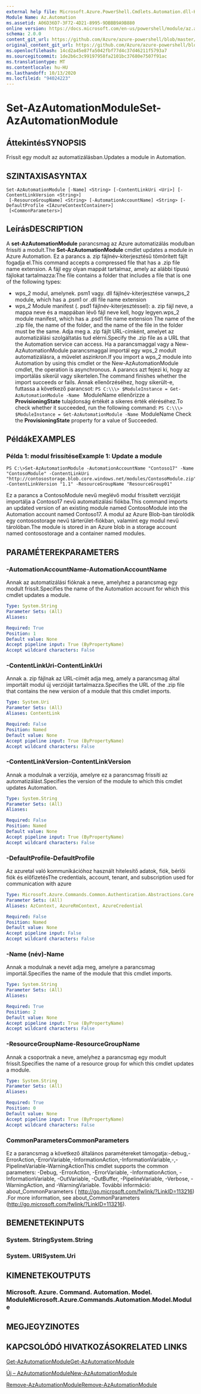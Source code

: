 ```yaml
---
external help file: Microsoft.Azure.PowerShell.Cmdlets.Automation.dll-Help.xml
Module Name: Az.Automation
ms.assetid: A06D36D7-3F72-4D21-8995-9DBBB9A9B880
online version: https://docs.microsoft.com/en-us/powershell/module/az.automation/set-azautomationmodule
schema: 2.0.0
content_git_url: https://github.com/Azure/azure-powershell/blob/master/src/Automation/Automation/help/Set-AzAutomationModule.md
original_content_git_url: https://github.com/Azure/azure-powershell/blob/master/src/Automation/Automation/help/Set-AzAutomationModule.md
ms.openlocfilehash: 14cd2a45e87fa5042fbf77d4c37d46211f5793a7
ms.sourcegitcommit: 1de2b6c3c99197958fa2101bc37680e7507f91ac
ms.translationtype: MT
ms.contentlocale: hu-HU
ms.lasthandoff: 10/13/2020
ms.locfileid: "94024223"
---
```

# <span data-ttu-id="e09f7-101">Set-AzAutomationModule</span><span class="sxs-lookup"><span data-stu-id="e09f7-101">Set-AzAutomationModule</span></span>

## <span data-ttu-id="e09f7-102">Áttekintés</span><span class="sxs-lookup"><span data-stu-id="e09f7-102">SYNOPSIS</span></span>
<span data-ttu-id="e09f7-103">Frissít egy modult az automatizálásban.</span><span class="sxs-lookup"><span data-stu-id="e09f7-103">Updates a module in Automation.</span></span>

## <span data-ttu-id="e09f7-104">SZINTAXISA</span><span class="sxs-lookup"><span data-stu-id="e09f7-104">SYNTAX</span></span>

```
Set-AzAutomationModule [-Name] <String> [-ContentLinkUri <Uri>] [-ContentLinkVersion <String>]
 [-ResourceGroupName] <String> [-AutomationAccountName] <String> [-DefaultProfile <IAzureContextContainer>]
 [<CommonParameters>]
```

## <span data-ttu-id="e09f7-105">Leírás</span><span class="sxs-lookup"><span data-stu-id="e09f7-105">DESCRIPTION</span></span>
<span data-ttu-id="e09f7-106">A **set-AzAutomationModule** parancsmag az Azure automatizálás modulban frissíti a modult.</span><span class="sxs-lookup"><span data-stu-id="e09f7-106">The **Set-AzAutomationModule** cmdlet updates a module in Azure Automation.</span></span>
<span data-ttu-id="e09f7-107">Ez a parancs a. zip fájlnév-kiterjesztésű tömörített fájlt fogadja el.</span><span class="sxs-lookup"><span data-stu-id="e09f7-107">This command accepts a compressed file that has a .zip file name extension.</span></span>
<span data-ttu-id="e09f7-108">A fájl egy olyan mappát tartalmaz, amely az alábbi típusú fájlokat tartalmazza:</span><span class="sxs-lookup"><span data-stu-id="e09f7-108">The file contains a folder that includes a file that is one of the following types:</span></span> 
- <span data-ttu-id="e09f7-109">wps_2 modul, amelynek. psm1 vagy. dll fájlnév-kiterjesztése van</span><span class="sxs-lookup"><span data-stu-id="e09f7-109">wps_2 module, which has a .psm1 or .dll file name extension</span></span> 
- <span data-ttu-id="e09f7-110">wps_2 Module manifest (. psd1 fájlnév-kiterjesztéssel): a. zip fájl neve, a mappa neve és a mappában lévő fájl neve kell, hogy legyen.</span><span class="sxs-lookup"><span data-stu-id="e09f7-110">wps_2 module manifest, which has a .psd1 file name extension The name of the .zip file, the name of the folder, and the name of the file in the folder must be the same.</span></span>
<span data-ttu-id="e09f7-111">Adja meg a. zip fájlt URL-címként, amelyet az automatizálási szolgáltatás tud elérni.</span><span class="sxs-lookup"><span data-stu-id="e09f7-111">Specify the .zip file as a URL that the Automation service can access.</span></span>
<span data-ttu-id="e09f7-112">Ha a parancsmaggal vagy a New-AzAutomationModule parancsmaggal importál egy wps_2 modult automatizálásra, a művelet aszinkron.</span><span class="sxs-lookup"><span data-stu-id="e09f7-112">If you import a wps_2 module into Automation by using this cmdlet or the New-AzAutomationModule cmdlet, the operation is asynchronous.</span></span>
<span data-ttu-id="e09f7-113">A parancs azt fejezi ki, hogy az importálás sikerül vagy sikertelen.</span><span class="sxs-lookup"><span data-stu-id="e09f7-113">The command finishes whether the import succeeds or fails.</span></span>
<span data-ttu-id="e09f7-114">Annak ellenőrzéséhez, hogy sikerült-e, futtassa a következő parancsot: `PS C:\\\> $ModuleInstance = Get-AzAutomationModule -Name ` ModuleName ellenőrizze a **ProvisioningState** tulajdonság értékét a sikeres érték eléréséhez.</span><span class="sxs-lookup"><span data-stu-id="e09f7-114">To check whether it succeeded, run the following command: `PS C:\\\> $ModuleInstance = Get-AzAutomationModule -Name `ModuleName Check the **ProvisioningState** property for a value of Succeeded.</span></span>

## <span data-ttu-id="e09f7-115">Példák</span><span class="sxs-lookup"><span data-stu-id="e09f7-115">EXAMPLES</span></span>

### <span data-ttu-id="e09f7-116">Példa 1: modul frissítése</span><span class="sxs-lookup"><span data-stu-id="e09f7-116">Example 1: Update a module</span></span>
```
PS C:\>Set-AzAutomationModule -AutomationAccountName "Contoso17" -Name "ContosoModule" -ContentLinkUri "http://contosostorage.blob.core.windows.net/modules/ContosoModule.zip" -ContentLinkVersion "1.1" -ResourceGroupName "ResourceGroup01"
```

<span data-ttu-id="e09f7-117">Ez a parancs a ContosoModule nevű meglévő modul frissített verzióját importálja a Contoso17 nevű automatizálási fiókba.</span><span class="sxs-lookup"><span data-stu-id="e09f7-117">This command imports an updated version of an existing module named ContosoModule into the Automation account named Contoso17.</span></span>  <span data-ttu-id="e09f7-118">A modul az Azure Blob-ban tárolódik egy contosostorage nevű tárterület-fiókban, valamint egy modul nevű tárolóban.</span><span class="sxs-lookup"><span data-stu-id="e09f7-118">The module is stored in an Azure blob in a storage account named contosostorage and a container named modules.</span></span>

## <span data-ttu-id="e09f7-119">PARAMÉTEREK</span><span class="sxs-lookup"><span data-stu-id="e09f7-119">PARAMETERS</span></span>

### <span data-ttu-id="e09f7-120">-AutomationAccountName</span><span class="sxs-lookup"><span data-stu-id="e09f7-120">-AutomationAccountName</span></span>
<span data-ttu-id="e09f7-121">Annak az automatizálási fióknak a neve, amelyhez a parancsmag egy modult frissít.</span><span class="sxs-lookup"><span data-stu-id="e09f7-121">Specifies the name of the Automation account for which this cmdlet updates a module.</span></span>

```yaml
Type: System.String
Parameter Sets: (All)
Aliases:

Required: True
Position: 1
Default value: None
Accept pipeline input: True (ByPropertyName)
Accept wildcard characters: False
```

### <span data-ttu-id="e09f7-122">-ContentLinkUri</span><span class="sxs-lookup"><span data-stu-id="e09f7-122">-ContentLinkUri</span></span>
<span data-ttu-id="e09f7-123">Annak a. zip fájlnak az URL-címét adja meg, amely a parancsmag által importált modul új verzióját tartalmazza.</span><span class="sxs-lookup"><span data-stu-id="e09f7-123">Specifies the URL of the .zip file that contains the new version of a module that this cmdlet imports.</span></span>

```yaml
Type: System.Uri
Parameter Sets: (All)
Aliases: ContentLink

Required: False
Position: Named
Default value: None
Accept pipeline input: True (ByPropertyName)
Accept wildcard characters: False
```

### <span data-ttu-id="e09f7-124">-ContentLinkVersion</span><span class="sxs-lookup"><span data-stu-id="e09f7-124">-ContentLinkVersion</span></span>
<span data-ttu-id="e09f7-125">Annak a modulnak a verziója, amelyre ez a parancsmag frissíti az automatizálást.</span><span class="sxs-lookup"><span data-stu-id="e09f7-125">Specifies the version of the module to which this cmdlet updates Automation.</span></span>

```yaml
Type: System.String
Parameter Sets: (All)
Aliases:

Required: False
Position: Named
Default value: None
Accept pipeline input: True (ByPropertyName)
Accept wildcard characters: False
```

### <span data-ttu-id="e09f7-126">-DefaultProfile</span><span class="sxs-lookup"><span data-stu-id="e09f7-126">-DefaultProfile</span></span>
<span data-ttu-id="e09f7-127">Az azuretal való kommunikációhoz használt hitelesítő adatok, fiók, bérlői fiók és előfizetés</span><span class="sxs-lookup"><span data-stu-id="e09f7-127">The credentials, account, tenant, and subscription used for communication with azure</span></span>

```yaml
Type: Microsoft.Azure.Commands.Common.Authentication.Abstractions.Core.IAzureContextContainer
Parameter Sets: (All)
Aliases: AzContext, AzureRmContext, AzureCredential

Required: False
Position: Named
Default value: None
Accept pipeline input: False
Accept wildcard characters: False
```

### <span data-ttu-id="e09f7-128">-Name (név)</span><span class="sxs-lookup"><span data-stu-id="e09f7-128">-Name</span></span>
<span data-ttu-id="e09f7-129">Annak a modulnak a nevét adja meg, amelyre a parancsmag importál.</span><span class="sxs-lookup"><span data-stu-id="e09f7-129">Specifies the name of the module that this cmdlet imports.</span></span>

```yaml
Type: System.String
Parameter Sets: (All)
Aliases:

Required: True
Position: 2
Default value: None
Accept pipeline input: True (ByPropertyName)
Accept wildcard characters: False
```

### <span data-ttu-id="e09f7-130">-ResourceGroupName</span><span class="sxs-lookup"><span data-stu-id="e09f7-130">-ResourceGroupName</span></span>
<span data-ttu-id="e09f7-131">Annak a csoportnak a neve, amelyhez a parancsmag egy modult frissít.</span><span class="sxs-lookup"><span data-stu-id="e09f7-131">Specifies the name of a resource group for which this cmdlet updates a module.</span></span>

```yaml
Type: System.String
Parameter Sets: (All)
Aliases:

Required: True
Position: 0
Default value: None
Accept pipeline input: True (ByPropertyName)
Accept wildcard characters: False
```

### <span data-ttu-id="e09f7-132">CommonParameters</span><span class="sxs-lookup"><span data-stu-id="e09f7-132">CommonParameters</span></span>
<span data-ttu-id="e09f7-133">Ez a parancsmag a következő általános paramétereket támogatja:-debug,-ErrorAction,-ErrorVariable,-InformationAction,-InformationVariable,-,-PipelineVariable-WarningAction</span><span class="sxs-lookup"><span data-stu-id="e09f7-133">This cmdlet supports the common parameters: -Debug, -ErrorAction, -ErrorVariable, -InformationAction, -InformationVariable, -OutVariable, -OutBuffer, -PipelineVariable, -Verbose, -WarningAction, and -WarningVariable.</span></span> <span data-ttu-id="e09f7-134">További információ: about_CommonParameters ( http://go.microsoft.com/fwlink/?LinkID=113216) .</span><span class="sxs-lookup"><span data-stu-id="e09f7-134">For more information, see about_CommonParameters (http://go.microsoft.com/fwlink/?LinkID=113216).</span></span>

## <span data-ttu-id="e09f7-135">BEMENETEK</span><span class="sxs-lookup"><span data-stu-id="e09f7-135">INPUTS</span></span>

### <span data-ttu-id="e09f7-136">System. String</span><span class="sxs-lookup"><span data-stu-id="e09f7-136">System.String</span></span>

### <span data-ttu-id="e09f7-137">System. URI</span><span class="sxs-lookup"><span data-stu-id="e09f7-137">System.Uri</span></span>

## <span data-ttu-id="e09f7-138">KIMENETEK</span><span class="sxs-lookup"><span data-stu-id="e09f7-138">OUTPUTS</span></span>

### <span data-ttu-id="e09f7-139">Microsoft. Azure. Command. Automation. Model. Module</span><span class="sxs-lookup"><span data-stu-id="e09f7-139">Microsoft.Azure.Commands.Automation.Model.Module</span></span>

## <span data-ttu-id="e09f7-140">MEGJEGYZI</span><span class="sxs-lookup"><span data-stu-id="e09f7-140">NOTES</span></span>

## <span data-ttu-id="e09f7-141">KAPCSOLÓDÓ HIVATKOZÁSOK</span><span class="sxs-lookup"><span data-stu-id="e09f7-141">RELATED LINKS</span></span>

[<span data-ttu-id="e09f7-142">Get-AzAutomationModule</span><span class="sxs-lookup"><span data-stu-id="e09f7-142">Get-AzAutomationModule</span></span>](./Get-AzAutomationModule.md)

[<span data-ttu-id="e09f7-143">Új – AzAutomationModule</span><span class="sxs-lookup"><span data-stu-id="e09f7-143">New-AzAutomationModule</span></span>](./New-AzAutomationModule.md)

[<span data-ttu-id="e09f7-144">Remove-AzAutomationModule</span><span class="sxs-lookup"><span data-stu-id="e09f7-144">Remove-AzAutomationModule</span></span>](./Remove-AzAutomationModule.md)


